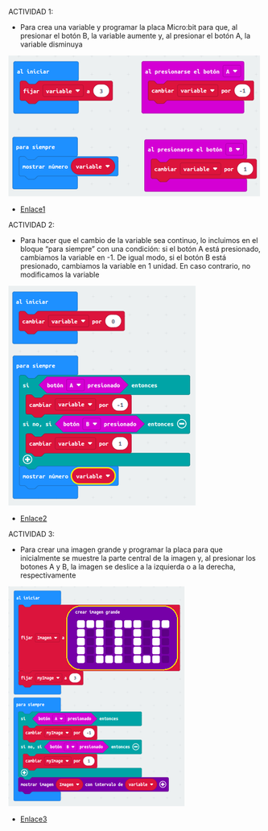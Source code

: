 ACTIVIDAD 1: 
- Para crea una variable y programar la placa Micro:bit para que, al presionar el
botón B, la variable aumente y, al presionar el botón A, la variable disminuya

![image](M3_ejercicio1.png)

- [Enlace1](microbit-Modulo3_Ejercicio1.hex)


ACTIVIDAD 2: 
- Para hacer que el cambio de la variable sea continuo, lo incluimos en el bloque
“para siempre” con una condición: si el botón A está presionado, cambiamos la
variable en -1. De igual modo, si el botón B está presionado, cambiamos la variable
en 1 unidad. En caso contrario, no modificamos la variable
 
 ![image](M3_ejercicio2.png)

- [Enlace2](microbit-Modulo3_Ejercicio2.hex)


ACTIVIDAD 3:
- Para crear una imagen grande y programar la placa para que inicialmente se
muestre la parte central de la imagen y, al presionar los botones A y B, la imagen
se deslice a la izquierda o a la derecha, respectivamente

![image](M3_ejercicio3.png)

- [Enlace3](microbit-Modulo3_Ejercicio3.hex)

